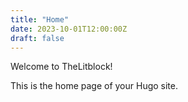 ```yaml
---
title: "Home"
date: 2023-10-01T12:00:00Z
draft: false
---
```


Welcome to TheLitblock!

This is the home page of your Hugo site.